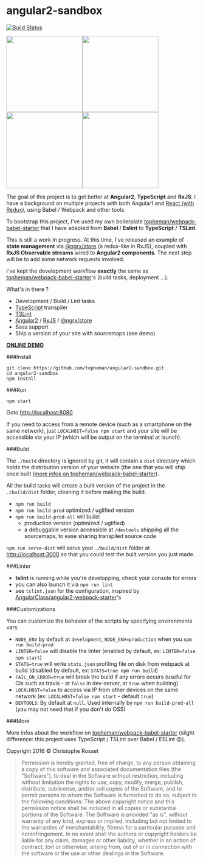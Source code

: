 angular2-sandbox
================
[![Build Status](https://travis-ci.org/topheman/angular2-sandbox.svg?branch=master)](https://travis-ci.org/topheman/angular2-sandbox)

<img src="https://cdn.rawgit.com/topheman/angular2-sandbox/master/src/assets/images/angular-logo.svg" width="200"><img src="https://cdn.rawgit.com/topheman/angular2-sandbox/master/src/assets/images/rxjs-logo.png" width="200"><img src="https://cdn.rawgit.com/topheman/angular2-sandbox/master/src/assets/images/webpack-logo.png" width="200"><img src="https://cdn.rawgit.com/topheman/angular2-sandbox/master/src/assets/images/TypeScript-logo.svg" width="200">

The goal of this project is to get better at **Angular2**, **TypeScript** and **RxJS**. I have a background on multiple projects with both Angular1 and [React (with Redux)](https://github.com/topheman/react-es6-redux), using Babel / Webpack and other tools.

To bootstrap this project, I've used my own boilerplate [topheman/webpack-babel-starter](https://github.com/topheman/webpack-babel-starter) that I have adapted from **Babel** / **Eslint** to **TypeScript** / **TSLint**.

This is still a work in progress. At this time, I've released an example of **state management** via [@ngrx/store](https://github.com/ngrx/store) (a redux-like in RxJS), coupled with **RxJS Observable streams** wired to **Angular2 components**. The next step will be to add some network requests involved.

I've kept the development workflow **exactly** the same as [topheman/webpack-babel-starter](https://github.com/topheman/webpack-babel-starter)'s (build tasks, deployment ...).

What's in there ?

* Development / Build / Lint tasks
* [TypeScript](https://www.typescriptlang.org/) transpiler
* [TSLint](http://palantir.github.io/tslint/)
* [Angular2](https://angular.io/) / [RxJS](https://github.com/ReactiveX/rxjs) / [@ngrx/store](https://github.com/ngrx/store)
* Sass support
* Ship a version of your site with sourcemaps (see demo)

**[ONLINE DEMO](https://topheman.github.io/angular2-sandbox/)**

###Install

```shell
git clone https://github.com/topheman/angular2-sandbox.git
cd angular2-sandbox
npm install
```

###Run

```shell
npm start
```

Goto [http://localhost:8080](http://localhost:8080)

If you need to access from a remote device (such as a smartphone on the same network), just `LOCALHOST=false npm start` and your site will be accessible via your IP (which will be output on the terminal at launch).

###Build

The `./build` directory is ignored by git, it will contain a `dist` directory which holds the distribution version of your website (the one that you will ship once built ([more infos on topheman/webpack-babel-starter](https://github.com/topheman/webpack-babel-starter/wiki#deploy)).

All the build tasks will create a built version of the project in the `./build/dist` folder, cleaning it before making the build.

* `npm run build`
* `npm run build-prod` optimized / uglified version
* `npm run build-prod-all` will build:
	* production version (optimized / uglified)
	* a debuggable version accessible at `/devtools` shipping all the sourcemaps, to ease sharing transpiled source code

`npm run serve-dist` will serve your `./build/dist` folder at [http://localhost:3000](http://localhost:3000) so that you could test the built version you just made.

###Linter

* **tslint** is running while you're developping, check your console for errors
* you can also launch it via `npm run lint`
* see `tslint.json` for the configuration, inspired by [AngularClass/angular2-webpack-starter](https://github.com/AngularClass/angular2-webpack-starter/blob/master/tslint.json)'s

###Customizations

You can customize the behavior of the scripts by specifying environments vars:

* `NODE_ENV` by default at `development`, `NODE_ENV=production` when you `npm run build-prod`
* `LINTER=false` will disable the linter (enabled by default, ex: `LINTER=false npm start`)
* `STATS=true` will write `stats.json` profiling file on disk from webpack at build (disabled by default, ex: `STATS=true npm run build`)
* `FAIL_ON_ERROR=true` will break the build if any errors occurs (useful for CIs such as travis - at `false` in dev-server, at `true` when building)
* `LOCALHOST=false` to access via IP from other devices on the same network (ex: `LOCALHOST=false npm start` - default `true`)
* `DEVTOOLS`: By default at `null`. Used internally by `npm run build-prod-all` (you may not need that if you don't do OSS)

###More

More infos about the workflow on [topheman/webpack-babel-starter](https://github.com/topheman/webpack-babel-starter) (slight difference: this project uses TypeScript / TSLint over Babel / ESLint 😉).

Copyright 2016 © Christophe Rosset

> Permission is hereby granted, free of charge, to any person obtaining a copy of this software
> and associated documentation files (the "Software"), to deal in the Software without
> restriction, including without limitation the rights to use, copy, modify, merge, publish,
> distribute, sublicense, and/or sell copies of the Software, and to permit persons to whom the
> Software is furnished to do so, subject to the following conditions:
> The above copyright notice and this permission notice shall be included in all copies or
> substantial portions of the Software.
> The Software is provided "as is", without warranty of any kind, express or implied, including
> but not limited to the warranties of merchantability, fitness for a particular purpose and
> noninfringement. In no event shall the authors or copyright holders be liable for any claim,
> damages or other liability, whether in an action of contract, tort or otherwise, arising from,
> out of or in connection with the software or the use or other dealings in the Software.